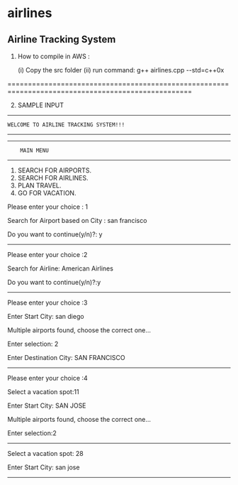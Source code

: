 airlines
========

Airline Tracking System
-----------------------

1. How to compile in AWS :
   
    (i) Copy the src folder
   (ii) run command:
        g++ airlines.cpp --std=c++0x

===================================================================================================

2. SAMPLE INPUT


************************************************
	WELCOME TO AIRLINE TRACKING SYSTEM!!!

************************************************
------------------------------------------------
		MAIN MENU
------------------------------------------------

1. SEARCH FOR AIRPORTS.
2. SEARCH FOR AIRLINES.
3. PLAN TRAVEL.
4. GO FOR VACATION.

Please enter your choice : 1

Search for Airport based on City : san francisco

Do you want to continue(y/n)?: y

----------------------------------------------------------------------------------------------------
Please enter your choice :2

Search for Airline: American Airlines

Do you want to continue(y/n)?:y

----------------------------------------------------------------------------------------------------
Please enter your choice :3

Enter Start City: san diego

Multiple airports found, choose the correct one...

Enter selection: 2

Enter Destination City: SAN FRANCISCO

----------------------------------------------------------------------------------------------------
Please enter your choice :4

Select a vacation spot:11


Enter Start City: SAN JOSE 

Multiple airports found, choose the correct one...

Enter selection:2


----------------------------------------------------------------------------------------------------

Select a vacation spot:  28

Enter Start City: san jose

----------------------------------------------------------------------------------------------------

